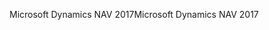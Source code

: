 <span data-ttu-id="57243-101">Microsoft Dynamics NAV 2017</span><span class="sxs-lookup"><span data-stu-id="57243-101">Microsoft Dynamics NAV 2017</span></span>